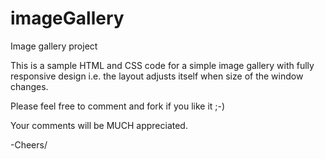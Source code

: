 # imageGallery
Image gallery project

This is a sample HTML and CSS code for a simple image gallery with fully responsive design i.e. the layout adjusts itself when size of the window changes.

Please feel free to comment and fork if you like it ;-)

Your comments will be MUCH appreciated.

-Cheers/
